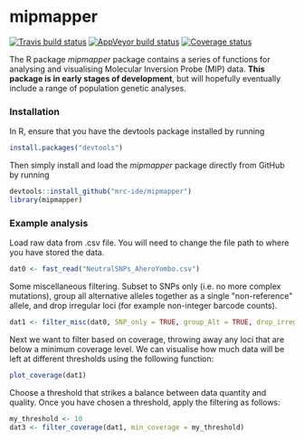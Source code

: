 # mipmapper
[![Travis build status](https://travis-ci.org/mrc-ide/mipmapper.svg?branch=master)](https://travis-ci.org/mrc-ide/mipmapper)
[![AppVeyor build status](https://ci.appveyor.com/api/projects/status/github/mrc-ide/mipmapper?branch=master&svg=true)](https://ci.appveyor.com/project/mrc-ide/mipmapper)
[![Coverage status](https://codecov.io/gh/mrc-ide/mipmapper/branch/master/graph/badge.svg)](https://codecov.io/github/mrc-ide/mipmapper?branch=master)

The R package *mipmapper* package contains a series of functions for analysing and visualising Molecular Inversion Probe (MIP) data. **This package is in early stages of development**, but will hopefully eventually include a range of population genetic analyses.

### Installation

In R, ensure that you have the devtools package installed by running
```r
install.packages("devtools")
```
Then simply install and load the *mipmapper* package directly from GitHub by running
```r
devtools::install_github("mrc-ide/mipmapper")
library(mipmapper)
```

### Example analysis

Load raw data from .csv file. You will need to change the file path to where you have stored the data.
```r
dat0 <- fast_read("NeutralSNPs_AheroYombo.csv")
```
Some miscellaneous filtering. Subset to SNPs only (i.e. no more complex mutations), group all alternative alleles together as a single "non-reference" allele, and drop irregular loci (for example non-integer barcode counts).
```r
dat1 <- filter_misc(dat0, SNP_only = TRUE, group_Alt = TRUE, drop_irregular = TRUE)
```
Next we want to filter based on coverage, throwing away any loci that are below a minimum coverage level. We can visualise how much data will be left at different thresholds using the following function:
```r
plot_coverage(dat1)
```
Choose a threshold that strikes a balance between data quantity and quality. Once you have chosen a threshold, apply the filtering as follows:
```r
my_threshold <- 10
dat3 <- filter_coverage(dat1, min_coverage = my_threshold)
```


